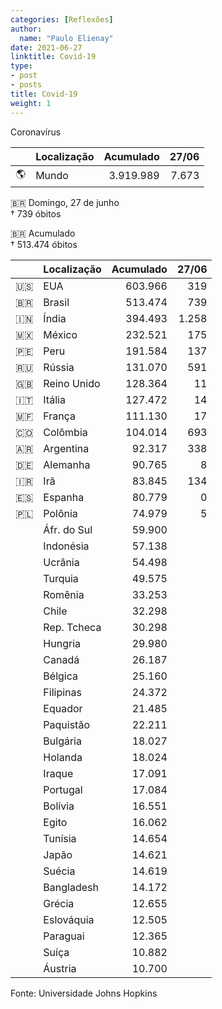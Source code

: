 ```yaml
---
categories: [Reflexões]
author:
  name: "Paulo Elienay"
date: 2021-06-27
linktitle: Covid-19
type:
- post
- posts
title: Covid-19
weight: 1
---
```


Coronavírus

|       | Localização | Acumulado | 27/06 |
| :---: | :---        | ---:      | ---:  |
| 🌎    | Mundo       | 3.919.989 | 7.673 | 

🇧🇷 Domingo, 27 de junho  
† 739 óbitos

🇧🇷 Acumulado  
† 513.474 óbitos

|       | Localização | Acumulado | 27/06 |
| :---: | :---        | ---:      | ---:  |
| 🇺🇸    | EUA         | 603.966   | 319   |
| 🇧🇷    | Brasil      | 513.474   | 739   |
| 🇮🇳    | Índia       | 394.493   | 1.258 |
| 🇲🇽    | México      | 232.521   | 175   |
| 🇵🇪    | Peru        | 191.584   | 137   |
| 🇷🇺    | Rússia      | 131.070   | 591   |
| 🇬🇧    | Reino Unido | 128.364   | 11    |
| 🇮🇹    | Itália      | 127.472   | 14    |
| 🇲🇫    | França      | 111.130   | 17    |
| 🇨🇴    | Colômbia    | 104.014   | 693   |
| 🇦🇷    | Argentina   | 92.317    | 338   |
| 🇩🇪    | Alemanha    | 90.765    | 8     |
| 🇮🇷    | Irã         | 83.845    | 134   |
| 🇪🇸    | Espanha     | 80.779    | 0     |
| 🇵🇱    | Polônia     | 74.979    | 5     |
|      | Áfr. do Sul  | 59.900    |       |
|      | Indonésia    | 57.138    |       |
|      | Ucrânia      | 54.498    |       |
|      | Turquia      | 49.575    |       |
|      | Romênia      | 33.253    |       |
|      | Chile        | 32.298    |       |
|      | Rep. Tcheca  | 30.298    |       |
|      | Hungria      | 29.980    |       |
|      | Canadá       | 26.187    |       |
|      | Bélgica      | 25.160    |       |
|      | Filipinas    | 24.372    |       |
|      | Equador      | 21.485    |       |
|      | Paquistão    | 22.211    |       |
|      | Bulgária     | 18.027    |       |
|      | Holanda      | 18.024    |       |
|      | Iraque       | 17.091    |       |
|      | Portugal     | 17.084    |       |
|      | Bolívia      | 16.551    |       |
|      | Egito        | 16.062    |       |
|      | Tunísia      | 14.654    |       |
|      | Japão        | 14.621    |       |
|      | Suécia       | 14.619    |       |
|      | Bangladesh   | 14.172    |       |
|      | Grécia       | 12.655    |       |
|      | Eslováquia   | 12.505    |       |
|      | Paraguai     | 12.365    |       |
|      | Suíça        | 10.882    |       |
|      | Áustria      | 10.700    |       |

Fonte: Universidade Johns Hopkins
